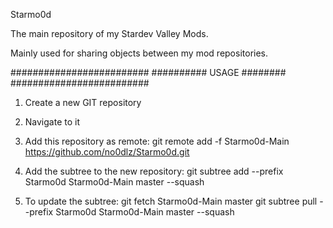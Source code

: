 Starmo0d

The main repository of my Stardev Valley Mods.


Mainly used for sharing objects between my mod repositories.


#########################
########## USAGE ########
#########################

1. Create a new GIT repository
2. Navigate to it

3. Add this repository as remote:
   git remote add -f Starmo0d-Main https://github.com/no0dlz/Starmo0d.git

4. Add the subtree to the new repository:
   git subtree add --prefix Starmo0d Starmo0d-Main master --squash


5. To update the subtree:
   git fetch Starmo0d-Main master
   git subtree pull --prefix Starmo0d Starmo0d-Main master --squash
